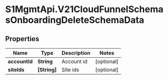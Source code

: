 # S1MgmtApi.V21CloudFunnelSchemasOnboardingDeleteSchemaData

## Properties
Name | Type | Description | Notes
------------ | ------------- | ------------- | -------------
**accountId** | **String** | Account id | [optional] 
**siteIds** | **[String]** | Site ids | [optional] 


